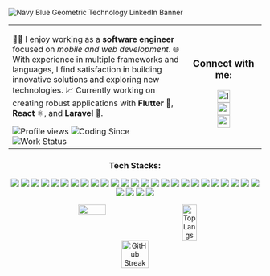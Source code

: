 ![Navy Blue Geometric Technology LinkedIn Banner](https://github.com/user-attachments/assets/ae8ed16a-9569-41a7-9aea-ca310ffdb6e0)

<table border="0" cellspacing="0" cellpadding="0" style="border: none;">
  <tr style="border: none;">
    <td width="70%" style="border: none;">
<p align="left">
  👨‍💻 I enjoy working as a <b>software engineer</b> focused on <i>mobile and web development</i>. 🌐 With experience in multiple frameworks and languages, I find satisfaction in building innovative solutions and exploring new technologies. 📈 Currently working on creating robust applications with <strong>Flutter</strong> 📱, <strong>React</strong> ⚛️, and <strong>Laravel</strong> 🔧.
</p>
 <div align="left">
        <img src="https://komarev.com/ghpvc/?username=riskiilyas&style=for-the-badge" alt="Profile views"/>
        <img src="https://img.shields.io/badge/Coding%20Since-2020 🔥-red?style=for-the-badge" alt="Coding Since"/>
        <img src="https://img.shields.io/badge/Open%20To%20Work-Available-success?style=for-the-badge" alt="Work Status"/>
      </div>
    </td>
    <td width="30%" style="border: none;">
      <h3 align="center">Connect with me:</h3>
      <div align="center">
        <a href="https://www.linkedin.com/in/riski-ilyas/" target="_blank">
          <img src="https://img.shields.io/static/v1?message=LinkedIn&logo=linkedin&label=My&color=0077B5&logoColor=white&labelColor=&style=for-the-badge" height="25" alt="linkedin logo"/>
        </a><br/>
        <a href="https://medium.com/@riskiilyas03" target="_blank">
          <img src="https://img.shields.io/static/v1?message=Medium&logo=medium&label=&color=black&logoColor=white&labelColor=&style=for-the-badge" height="25" alt="medium logo"/>
        </a><br/>
        <a href="mailto:riskiilyas03@gmail.com" target="_blank">
          <img src="https://img.shields.io/static/v1?message=Gmail&logo=gmail&label=&color=D14836&logoColor=white&labelColor=&style=for-the-badge" height="25" alt="gmail logo"/>
        </a>
      </div>
    </td>
  </tr>
</table>

<h3 align="center">Tech Stacks:</h3>
<p align="center">
  <img src="https://custom-icon-badges.demolab.com/badge/-Laravel-black?style=for-the-badge&logoColor=red&logo=laravel"/>
  <img src="https://custom-icon-badges.demolab.com/badge/-Flutter-black?style=for-the-badge&logo=untitled&logoColor=blue"/>
  <img src="https://custom-icon-badges.demolab.com/badge/-Android-black?style=for-the-badge&logoColor=darkgreen&logo=android"/>
  <img src="https://custom-icon-badges.demolab.com/badge/-IOS-black?style=for-the-badge&logoColor=white&logo=apple"/>
  <img src="https://custom-icon-badges.demolab.com/badge/-REACT-black?style=for-the-badge&logoColor=blue&logo=react"/>
  <img src="https://custom-icon-badges.demolab.com/badge/-NEXT JS-black?style=for-the-badge&logoColor=white&logo=next.js"/>
  <img src="https://custom-icon-badges.demolab.com/badge/-EXPRESS JS-black?style=for-the-badge&logoColor=yellow&logo=expressjs"/>  
  <img src="https://custom-icon-badges.demolab.com/badge/-NODE JS-black?style=for-the-badge&logoColor=green&logo=nodejs"/>
  <img src="https://custom-icon-badges.demolab.com/badge/-MYSQL-black?style=for-the-badge&logo=mysql"/>
  <img src="https://custom-icon-badges.demolab.com/badge/-POSTGRESQL-black?style=for-the-badge&logo=postgresql"/>
  <img src="https://custom-icon-badges.demolab.com/badge/-TAILWIND-black?style=for-the-badge&logo=tailwind"/>
  <img src="https://custom-icon-badges.demolab.com/badge/-FIREBASE-black?style=for-the-badge&logo=firebase"/>
  <img src="https://custom-icon-badges.demolab.com/badge/-WORDPRESS-black?style=for-the-badge&logo=wordpress"/>
  <img src="https://custom-icon-badges.demolab.com/badge/-CPANEL-black?style=for-the-badge&logo=cpanel"/>
  <img src="https://custom-icon-badges.demolab.com/badge/-JAVA-black?style=for-the-badge&logoColor=white&logo=java"/>
  <img src="https://custom-icon-badges.demolab.com/badge/-KOTLIN-black?style=for-the-badge&logo=kotlin"/>
  <img src="https://custom-icon-badges.demolab.com/badge/-DART-black?style=for-the-badge&logo=dart"/>
  <img src="https://custom-icon-badges.demolab.com/badge/-SWIFT-black?style=for-the-badge&logo=swift"/>
  <img src="https://custom-icon-badges.demolab.com/badge/-PHP-black?style=for-the-badge&logo=php"/>
  <img src="https://custom-icon-badges.demolab.com/badge/-TYPESCRIPT-black?style=for-the-badge&logo=typescript"/>
  <img src="https://custom-icon-badges.demolab.com/badge/-HTML-black?style=for-the-badge&logo=html"/>
  <img src="https://custom-icon-badges.demolab.com/badge/-CSS-black?style=for-the-badge&logo=css"/>
  <img src="https://custom-icon-badges.demolab.com/badge/-JAVASCRIPT-black?style=for-the-badge&logo=js"/>
  <img src="https://custom-icon-badges.demolab.com/badge/-Android Studio-black?style=for-the-badge&logo=androidstudio"/>
  <img src="https://custom-icon-badges.demolab.com/badge/-VSCODE-black?style=for-the-badge&logoColor=blue&logo=visualstudiocode"/>
  <img src="https://custom-icon-badges.demolab.com/badge/-INTELLIJ-black?style=for-the-badge&logo=intellij"/>
  <img src="https://custom-icon-badges.demolab.com/badge/-Windows-black?style=for-the-badge&logo=windows"/>
  <img src="https://custom-icon-badges.demolab.com/badge/-Linux-black?style=for-the-badge&logo=ubuntu"/>
  <img src="https://custom-icon-badges.demolab.com/badge/-Mac-black?style=for-the-badge&logo=apple"/>
</p>

<div align="center" style="display: flex; 
           justify-content: center;
           align-items: flex-start;
           align-content: flex-start;
           flex-wrap: wrap;
           gap: 10%;
           width: 100%;">
  <img width="33%" src="https://github-readme-stats-eight-theta.vercel.app/api?username=riskiilyas&show_icons=true&theme=radical&include_all_commits=true&count_private=true" style="vertical-align: top;"/>
  <img width="24%" src="https://github-readme-stats.vercel.app/api/top-langs/?username=riskiilyas&layout=compact&theme=radical" alt="Top Langs" style="vertical-align: top;"/>
  <img width="33%" src="https://github-readme-streak-stats.herokuapp.com/?user=riskiilyas&theme=radical&hide_border=false" alt="GitHub Streak" style="vertical-align: top;"/>
</div>
